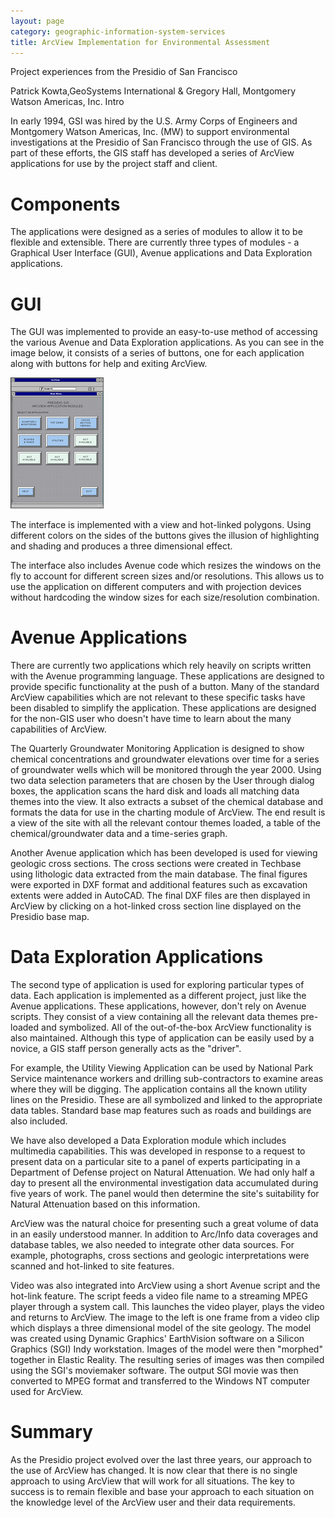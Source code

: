 ```yaml
---
layout: page
category: geographic-information-system-services
title: ArcView Implementation for Environmental Assessment
---
```


Project experiences from the Presidio of San Francisco

Patrick Kowta,GeoSystems International
&
Gregory Hall, Montgomery Watson Americas, Inc.
Intro

In early 1994, GSI was hired by the U.S. Army Corps of Engineers and Montgomery Watson Americas, Inc. (MW) to support environmental investigations at the Presidio of San Francisco through the use of GIS. As part of these efforts, the GIS staff has developed a series of ArcView applications for use by the project staff and client.

# Components

The applications were designed as a series of modules to allow it to be flexible and extensible. There are currently three types of modules - a Graphical User Interface (GUI), Avenue applications and Data Exploration applications.

# GUI

The GUI was implemented to provide an easy-to-use method of accessing the various Avenue and Data Exploration applications. As you can see in the image below, it consists of a series of buttons, one for each application along with buttons for help and exiting ArcView.

![GUI Image](main-mnu.gif)

The interface is implemented with a view and hot-linked polygons. Using different colors on the sides of the buttons gives the illusion of highlighting and shading and produces a three dimensional effect.

The interface also includes Avenue code which resizes the windows on the fly to account for different screen sizes and/or resolutions. This allows us to use the application on different computers and with projection devices without hardcoding the window sizes for each size/resolution combination.

# Avenue Applications

There are currently two applications which rely heavily on scripts written with the Avenue programming language. These applications are designed to provide specific functionality at the push of a button. Many of the standard ArcView capabilities which are not relevant to these specific tasks have been disabled to simplify the application. These applications are designed for the non-GIS user who doesn't have time to learn about the many capabilities of ArcView.


The Quarterly Groundwater Monitoring Application is designed to show chemical concentrations and groundwater elevations over time for a series of groundwater wells which will be monitored through the year 2000. Using two data selection parameters that are chosen by the User through dialog boxes, the application scans the hard disk and loads all matching data themes into the view. It also extracts a subset of the chemical database and formats the data for use in the charting module of ArcView. The end result is a view of the site with all the relevant contour themes loaded, a table of the chemical/groundwater data and a time-series graph.


Another Avenue application which has been developed is used for viewing geologic cross sections. The cross sections were created in Techbase using lithologic data extracted from the main database. The final figures were exported in DXF format and additional features such as excavation extents were added in AutoCAD. The final DXF files are then displayed in ArcView by clicking on a hot-linked cross section line displayed on the Presidio base map.


# Data Exploration Applications

The second type of application is used for exploring particular types of data. Each application is implemented as a different project, just like the Avenue applications. These applications, however, don't rely on Avenue scripts. They consist of a view containing all the relevant data themes pre-loaded and symbolized. All of the out-of-the-box ArcView functionality is also maintained. Although this type of application can be easily used by a novice, a GIS staff person generally acts as the "driver".

For example, the Utility Viewing Application can be used by National Park Service maintenance workers and drilling sub-contractors to examine areas where they will be digging. The application contains all the known utility lines on the Presidio. These are all symbolized and linked to the appropriate data tables. Standard base map features such as roads and buildings are also included.

We have also developed a Data Exploration module which includes multimedia capabilities. This was developed in response to a request to present data on a particular site to a panel of experts participating in a Department of Defense project on Natural Attenuation. We had only half a day to present all the environmental investigation data accumulated during five years of work. The panel would then determine the site's suitability for Natural Attenuation based on this information.

ArcView was the natural choice for presenting such a great volume of data in an easily understood manner. In addition to Arc/Info data coverages and database tables, we also needed to integrate other data sources. For example, photographs, cross sections and geologic interpretations were scanned and hot-linked to site features.


Video was also integrated into ArcView using a short Avenue script and the hot-link feature. The script feeds a video file name to a streaming MPEG player through a system call. This launches the video player, plays the video and returns to ArcView. The image to the left is one frame from a video clip which displays a three dimensional model of the site geology. The model was created using Dynamic Graphics' EarthVision software on a Silicon Graphics (SGI) Indy workstation. Images of the model were then "morphed" together in Elastic Reality. The resulting series of images was then compiled using the SGI's moviemaker software. The output SGI movie was then converted to MPEG format and transferred to the Windows NT computer used for ArcView.

# Summary

As the Presidio project evolved over the last three years, our approach to the use of ArcView has changed. It is now clear that there is no single approach to using ArcView that will work for all situations. The key to success is to remain flexible and base your approach to each situation on the knowledge level of the ArcView user and their data requirements.

